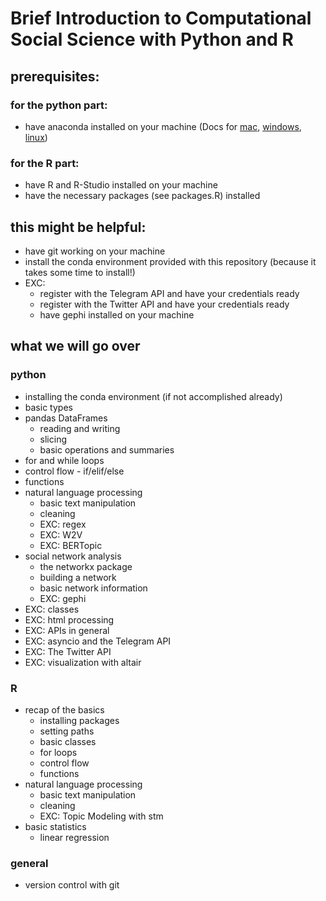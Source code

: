# Brief Introduction to Computational Social Science with Python and R

## prerequisites:
### for the python part:
- have anaconda installed on your machine (Docs for [mac](https://docs.anaconda.com/anaconda/install/mac-os/), [windows](https://docs.anaconda.com/anaconda/install/windows/), [linux](https://docs.anaconda.com/anaconda/install/linux/))
### for the R part:
- have R and R-Studio installed on your machine
- have the necessary packages (see packages.R) installed
## this might be helpful:
- have git working on your machine
- install the conda environment provided with this repository (because it takes some time to install!)
- EXC:
    - register with the Telegram API and have your credentials ready
    - register with the Twitter API and have your credentials ready
    - have gephi installed on your machine

## what we will go over
### python
- installing the conda environment (if not accomplished already)
- basic types
- pandas DataFrames
    - reading and writing
    - slicing
    - basic operations and summaries
- for and while loops
- control flow - if/elif/else
- functions
- natural language processing
    - basic text manipulation
    - cleaning
    - EXC: regex
    - EXC: W2V
    - EXC: BERTopic
- social network analysis
    - the networkx package
    - building a network
    - basic network information
    - EXC: gephi
- EXC: classes
- EXC: html processing
- EXC: APIs in general
- EXC: asyncio and the Telegram API
- EXC: The Twitter API 
- EXC: visualization with altair

### R
- recap of the basics
    - installing packages
    - setting paths
    - basic classes
    - for loops
    - control flow
    - functions
- natural language processing
    - basic text manipulation
    - cleaning
    - EXC: Topic Modeling with stm
- basic statistics
    - linear regression

### general
- version control with git
